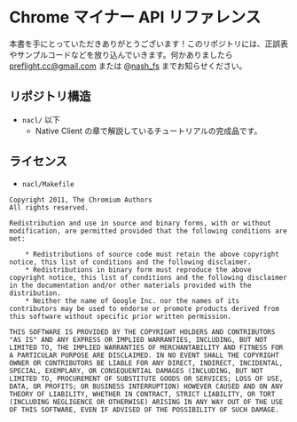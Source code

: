 # Chrome マイナー API リファレンス

本書を手にとっていただきありがとうございます！このリポジトリには、正誤表やサンプルコードなどを放り込んでいきます。何かありましたら preflight.cc@gmail.com または @[nash_fs](https://twitter.com/nash_fs) までお知らせください。

## リポジトリ構造

- `nacl/` 以下
	- Native Client の章で解説しているチュートリアルの完成品です。

## ライセンス

- `nacl/Makefile`

```
Copyright 2011, The Chromium Authors
All rights reserved.

Redistribution and use in source and binary forms, with or without
modification, are permitted provided that the following conditions are
met:

    * Redistributions of source code must retain the above copyright
notice, this list of conditions and the following disclaimer.
    * Redistributions in binary form must reproduce the above
copyright notice, this list of conditions and the following disclaimer
in the documentation and/or other materials provided with the
distribution.
    * Neither the name of Google Inc. nor the names of its
contributors may be used to endorse or promote products derived from
this software without specific prior written permission.

THIS SOFTWARE IS PROVIDED BY THE COPYRIGHT HOLDERS AND CONTRIBUTORS
"AS IS" AND ANY EXPRESS OR IMPLIED WARRANTIES, INCLUDING, BUT NOT
LIMITED TO, THE IMPLIED WARRANTIES OF MERCHANTABILITY AND FITNESS FOR
A PARTICULAR PURPOSE ARE DISCLAIMED. IN NO EVENT SHALL THE COPYRIGHT
OWNER OR CONTRIBUTORS BE LIABLE FOR ANY DIRECT, INDIRECT, INCIDENTAL,
SPECIAL, EXEMPLARY, OR CONSEQUENTIAL DAMAGES (INCLUDING, BUT NOT
LIMITED TO, PROCUREMENT OF SUBSTITUTE GOODS OR SERVICES; LOSS OF USE,
DATA, OR PROFITS; OR BUSINESS INTERRUPTION) HOWEVER CAUSED AND ON ANY
THEORY OF LIABILITY, WHETHER IN CONTRACT, STRICT LIABILITY, OR TORT
(INCLUDING NEGLIGENCE OR OTHERWISE) ARISING IN ANY WAY OUT OF THE USE
OF THIS SOFTWARE, EVEN IF ADVISED OF THE POSSIBILITY OF SUCH DAMAGE.
```
